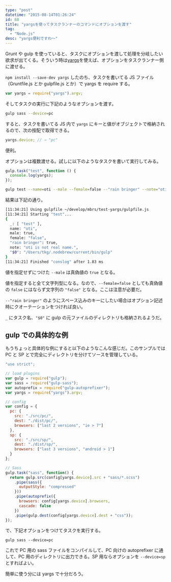 ```yaml
---
type: "post"
datetime: "2015-08-14T01:26:24"
id: 68
title: "yargsを使ってタスクランナーのコマンドにオプションを渡す"
tag:
  - "Node.js"
desc: "yargs便利ですわ〜"
---
```


Grunt や gulp を使っていると、タスクにオプションを渡して処理を分岐したい欲求が出てくる。そういう時は[yargs](https://www.npmjs.com/package/yargs)を使えば、オプションをタスクランナー側に渡せる。

`npm install --save-dev yargs` したのち、タスクを書いてる JS ファイル（Gruntfile.js とか gulpfile.js とか）で yargs を require する。

```javascript
var yargs = require("yargs").argv;
```

そしてタスクの実行に下記のようなオプションを渡す。

```bash
gulp sass --device=pc
```

すると、タスクを書いてる JS 内で `yargs` にキーと値がオブジェクトで格納されるので、次の按配で取得できる。

```javascript
yargs.device; // → "pc"
```

便利。

オプションは複数渡せる。試しに以下のようなタスクを書いて実行してみる。

```javascript
gulp.task("test", function () {
  console.log(yargs);
});
```

```bash
gulp test --name=oti --male --female=false --"rain bringer" --note="oti is not real name."
```

結果は下記の通り。

```bash
[11:34:21] Using gulpfile ~/develop/mbrs/test-yargs/gulpfile.js
[11:34:21] Starting "test"...
{
  _: [ "test" ],
  name: "oti",
  male: true,
  female: "false",
  "rain bringer": true,
  note: "oti is not real name.",
  "$0": "/Users/tkg/.nodebrew/current/bin/gulp"
}
[11:34:21] Finished "conslog" after 1.83 ms
```

値を指定せずにつけた `--male` は真偽値の `true` となる。

値を指定すると全て文字列型になる。なので、`--female=false` としても真偽値の `false` にはならず文字列の `"false"` となる。ここは注意が必要だ。

`--"rain bringer"` のようにスペース込みのキーにしたい場合はオプション記述時にクオーテーションをつければ良い。

`_` にタスク名、`"$0"` に gulp の元ファイルのディレクトリも格納されるようだ。

## gulp での具体的な例

もうちょっと具体的な例にすると以下のようなこんな感じだ。このサンプルでは PC と SP とで完全にディレクトリを分けてソースを管理している。

```javascript
"use strict";

// load plugins
var gulp = require("gulp");
var sass = require("gulp-sass");
var autoprefix = require("gulp-autoprefixer");
var yargs = require("yargs").argv;

// config
var config = {
  pc: {
    src: "./src/pc/",
    dest: "./dist/pc/",
    browsers: ["last 2 versions", "ie > 7"]
  },
  sp: {
    src: "./src/sp/",
    dest: "./dist/sp/",
    browsers: ["last 3 versions", "android > 1"]
  }
};

// Sass
gulp.task("sass", function() {
  return gulp.src(config[yargs.device].src + "sass/*.scss")
    .pipe(sass({
      outputStyle: "compressed"
    }))
    .pipe(autoprefix({
      browsers: config[yargs.device].browsers,
      cascade: false
    })
    .pipe(gulp.dest(config[yargs.device].dest + "css"));
});
```

で、下記オプションをつけてタスクを実行する。

```baash
gulp sass --device=pc
```

これで PC 用の sass ファイルをコンパイルして、PC 向けの autoprefixer に通して、PC 用のディレクトリに出力できる。SP 用ならオプションを `--device=sp` とすればよい。

簡単に使う分には yargs で十分だろう。
